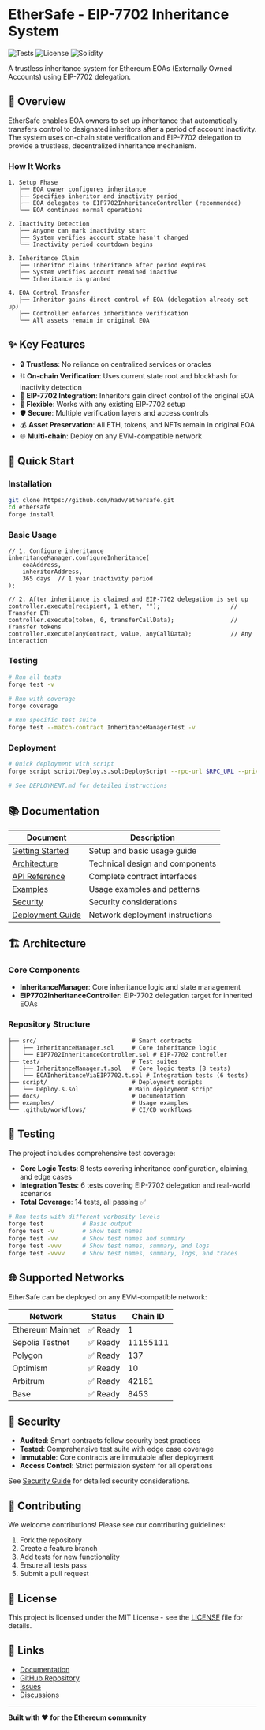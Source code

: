 # EtherSafe - EIP-7702 Inheritance System

![Tests](https://github.com/hadv/ethersafe/workflows/Test/badge.svg)
![License](https://img.shields.io/badge/license-MIT-blue.svg)
![Solidity](https://img.shields.io/badge/solidity-^0.8.20-lightgrey.svg)

A trustless inheritance system for Ethereum EOAs (Externally Owned Accounts) using EIP-7702 delegation.

## 🎯 Overview

EtherSafe enables EOA owners to set up inheritance that automatically transfers control to designated inheritors after a period of account inactivity. The system uses on-chain state verification and EIP-7702 delegation to provide a trustless, decentralized inheritance mechanism.

### How It Works

```
1. Setup Phase
   ├── EOA owner configures inheritance
   ├── Specifies inheritor and inactivity period
   ├── EOA delegates to EIP7702InheritanceController (recommended)
   └── EOA continues normal operations

2. Inactivity Detection
   ├── Anyone can mark inactivity start
   ├── System verifies account state hasn't changed
   └── Inactivity period countdown begins

3. Inheritance Claim
   ├── Inheritor claims inheritance after period expires
   ├── System verifies account remained inactive
   └── Inheritance is granted

4. EOA Control Transfer
   ├── Inheritor gains direct control of EOA (delegation already set up)
   ├── Controller enforces inheritance verification
   └── All assets remain in original EOA
```

## ✨ Key Features

- 🔒 **Trustless**: No reliance on centralized services or oracles
- ⛓️ **On-chain Verification**: Uses current state root and blockhash for inactivity detection
- 🔄 **EIP-7702 Integration**: Inheritors gain direct control of the original EOA
- 🔧 **Flexible**: Works with any existing EIP-7702 setup
- 🛡️ **Secure**: Multiple verification layers and access controls
- 💰 **Asset Preservation**: All ETH, tokens, and NFTs remain in original EOA
- 🌐 **Multi-chain**: Deploy on any EVM-compatible network

## 🚀 Quick Start

### Installation

```bash
git clone https://github.com/hadv/ethersafe.git
cd ethersafe
forge install
```

### Basic Usage

```solidity
// 1. Configure inheritance
inheritanceManager.configureInheritance(
    eoaAddress,
    inheritorAddress,
    365 days  // 1 year inactivity period
);

// 2. After inheritance is claimed and EIP-7702 delegation is set up
controller.execute(recipient, 1 ether, "");                    // Transfer ETH
controller.execute(token, 0, transferCallData);                // Transfer tokens
controller.execute(anyContract, value, anyCallData);           // Any interaction
```

### Testing

```bash
# Run all tests
forge test -v

# Run with coverage
forge coverage

# Run specific test suite
forge test --match-contract InheritanceManagerTest -v
```

### Deployment

```bash
# Quick deployment with script
forge script script/Deploy.s.sol:DeployScript --rpc-url $RPC_URL --private-key $PRIVATE_KEY --broadcast

# See DEPLOYMENT.md for detailed instructions
```

## 📚 Documentation

| Document | Description |
|----------|-------------|
| [Getting Started](./docs/getting-started.md) | Setup and basic usage guide |
| [Architecture](./docs/architecture.md) | Technical design and components |
| [API Reference](./docs/api-reference.md) | Complete contract interfaces |
| [Examples](./docs/examples.md) | Usage examples and patterns |
| [Security](./docs/security.md) | Security considerations |
| [Deployment Guide](./DEPLOYMENT.md) | Network deployment instructions |

## 🏗️ Architecture

### Core Components

- **InheritanceManager**: Core inheritance logic and state management
- **EIP7702InheritanceController**: EIP-7702 delegation target for inherited EOAs

### Repository Structure

```
├── src/                           # Smart contracts
│   ├── InheritanceManager.sol     # Core inheritance logic
│   └── EIP7702InheritanceController.sol # EIP-7702 controller
├── test/                          # Test suites
│   ├── InheritanceManager.t.sol   # Core logic tests (8 tests)
│   └── EOAInheritanceViaEIP7702.t.sol # Integration tests (6 tests)
├── script/                        # Deployment scripts
│   └── Deploy.s.sol              # Main deployment script
├── docs/                          # Documentation
├── examples/                      # Usage examples
└── .github/workflows/             # CI/CD workflows
```

## 🧪 Testing

The project includes comprehensive test coverage:

- **Core Logic Tests**: 8 tests covering inheritance configuration, claiming, and edge cases
- **Integration Tests**: 6 tests covering EIP-7702 delegation and real-world scenarios
- **Total Coverage**: 14 tests, all passing ✅

```bash
# Run tests with different verbosity levels
forge test           # Basic output
forge test -v        # Show test names
forge test -vv       # Show test names and summary
forge test -vvv      # Show test names, summary, and logs
forge test -vvvv     # Show test names, summary, logs, and traces
```

## 🌐 Supported Networks

EtherSafe can be deployed on any EVM-compatible network:

| Network | Status | Chain ID |
|---------|--------|----------|
| Ethereum Mainnet | ✅ Ready | 1 |
| Sepolia Testnet | ✅ Ready | 11155111 |
| Polygon | ✅ Ready | 137 |
| Optimism | ✅ Ready | 10 |
| Arbitrum | ✅ Ready | 42161 |
| Base | ✅ Ready | 8453 |

## 🔐 Security

- **Audited**: Smart contracts follow security best practices
- **Tested**: Comprehensive test suite with edge case coverage
- **Immutable**: Core contracts are immutable after deployment
- **Access Control**: Strict permission system for all operations

See [Security Guide](./docs/security.md) for detailed security considerations.

## 🤝 Contributing

We welcome contributions! Please see our contributing guidelines:

1. Fork the repository
2. Create a feature branch
3. Add tests for new functionality
4. Ensure all tests pass
5. Submit a pull request

## 📄 License

This project is licensed under the MIT License - see the [LICENSE](LICENSE) file for details.

## 🔗 Links

- [Documentation](./docs/)
- [GitHub Repository](https://github.com/hadv/ethersafe)
- [Issues](https://github.com/hadv/ethersafe/issues)
- [Discussions](https://github.com/hadv/ethersafe/discussions)

---

**Built with ❤️ for the Ethereum community**


